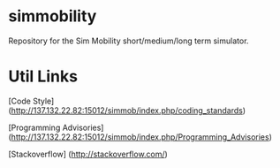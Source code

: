 simmobility
===========

Repository for the Sim Mobility short/medium/long term simulator.

Util Links
==========

[Code Style] (http://137.132.22.82:15012/simmob/index.php/coding_standards)

[Programming Advisories] (http://137.132.22.82:15012/simmob/index.php/Programming_Advisories)

[Stackoverflow] (http://stackoverflow.com/)
